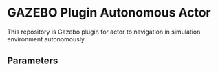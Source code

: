# GAZEBO Plugin Autonomous Actor

This repository is Gazebo plugin for actor to navigation in simulation environment autonomously.  

## Parameters

